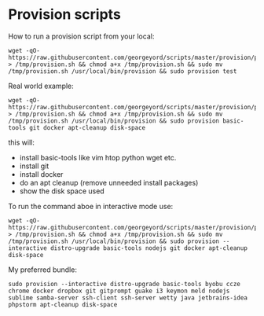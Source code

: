 Provision scripts
=================

How to run a provision script from your local:
```
wget -qO- https://raw.githubusercontent.com/georgeyord/scripts/master/provision/provision.sh > /tmp/provision.sh && chmod a+x /tmp/provision.sh && sudo mv /tmp/provision.sh /usr/local/bin/provision && sudo provision test

```

Real world example:
```
wget -qO- https://raw.githubusercontent.com/georgeyord/scripts/master/provision/provision.sh > /tmp/provision.sh && chmod a+x /tmp/provision.sh && sudo mv /tmp/provision.sh /usr/local/bin/provision && sudo provision basic-tools git docker apt-cleanup disk-space

```
this will:
 * install basic-tools like vim htop python wget etc.
 * install git
 * install docker
 * do an apt cleanup (remove unneeded install packages)
 * show the disk space used

To run the command aboe in interactive mode use:
```
wget -qO- https://raw.githubusercontent.com/georgeyord/scripts/master/provision/provision.sh > /tmp/provision.sh && chmod a+x /tmp/provision.sh && sudo mv /tmp/provision.sh /usr/local/bin/provision && sudo provision --interactive distro-upgrade basic-tools nodejs git docker apt-cleanup disk-space

```

My preferred bundle:
```
sudo provision --interactive distro-upgrade basic-tools byobu ccze chrome docker dropbox git gitprompt guake i3 keymon meld nodejs sublime samba-server ssh-client ssh-server wetty java jetbrains-idea phpstorm apt-cleanup disk-space

```